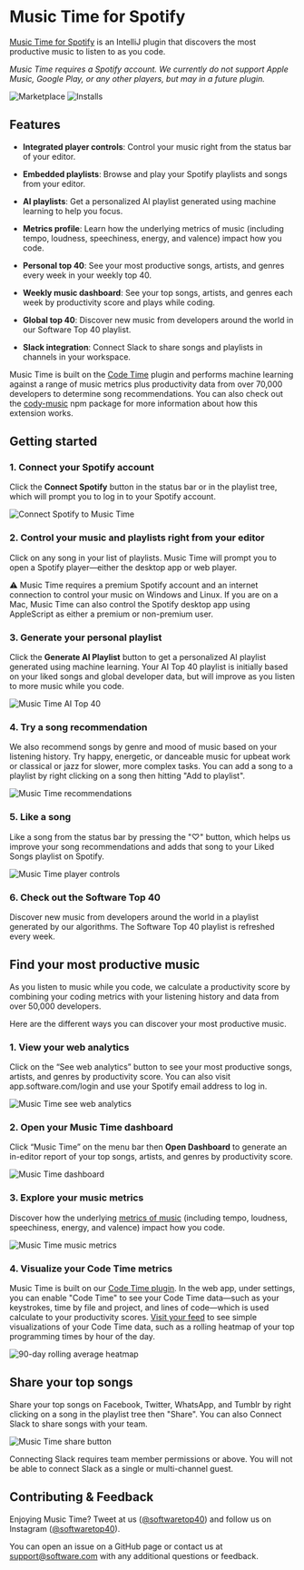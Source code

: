 # Music Time for Spotify

[Music Time for Spotify](https://www.software.com/music-time) is an IntelliJ plugin that discovers the most productive music to listen to as you code.

*Music Time requires a Spotify account. We currently do not support Apple Music, Google Play, or any other players, but may in a future plugin.*

![Marketplace](https://img.shields.io/jetbrains/plugin/v/14143-music-time.svg)
![Installs](https://img.shields.io/jetbrains/plugin/d/14143-music-time)

## Features

-   **Integrated player controls**: Control your music right from the status bar of your editor.

-   **Embedded playlists**: Browse and play your Spotify playlists and songs from your editor.

-   **AI playlists**: Get a personalized AI playlist generated using machine learning to help you focus.

-   **Metrics profile**: Learn how the underlying metrics of music (including tempo, loudness, speechiness, energy, and valence) impact how you code.

-   **Personal top 40**: See your most productive songs, artists, and genres every week in your weekly top 40.

-   **Weekly music dashboard**: See your top songs, artists, and genres each week by productivity score and plays while coding.

-   **Global top 40**: Discover new music from developers around the world in our Software Top 40 playlist.

-   **Slack integration**: Connect Slack to share songs and playlists in channels in your workspace.

Music Time is built on the [Code Time](https://www.software.com/code-time) plugin and performs machine learning against a range of music metrics plus productivity data from over 70,000 developers to determine song recommendations. You can also check out the [cody-music](https://www.npmjs.com/package/cody-music) npm package for more information about how this extension works.

## Getting started

### **1. Connect your Spotify account**

Click the **Connect Spotify** button in the status bar or in the playlist tree, which will prompt you to log in to your Spotify account.

![Connect Spotify to Music Time](https://swdc-intellij.s3-us-west-1.amazonaws.com/music-time-connect-spotify.png)

### **2. Control your music and playlists right from your editor**

Click on any song in your list of playlists. Music Time will prompt you to open a Spotify player—either the desktop app or web player.

⚠️ Music Time requires a premium Spotify account and an internet connection to control your music on Windows and Linux. If you are on a Mac, Music Time can also control the Spotify desktop app using AppleScript as either a premium or non-premium user.

### **3. Generate your personal playlist**

Click the **Generate AI Playlist** button to get a personalized AI playlist generated using machine learning. Your AI Top 40 playlist is initially based on your liked songs and global developer data, but will improve as you listen to more music while you code. 

![Music Time AI Top 40](https://swdc-intellij.s3-us-west-1.amazonaws.com/music-time-ai-playlist.png)

### **4. Try a song recommendation**

We also recommend songs by genre and mood of music based on your listening history. Try happy, energetic, or danceable music for upbeat work or classical or jazz for slower, more complex tasks. You can add a song to a playlist by right clicking on a song then hitting "Add to playlist".

![Music Time recommendations](https://swdc-intellij.s3-us-west-1.amazonaws.com/music-time-recommendations.png)

### **5. Like a song**

Like a song from the status bar by pressing the "♡" button, which helps us improve your song recommendations and adds that song to your Liked Songs playlist on Spotify.

![Music Time player controls](https://swdc-intellij.s3-us-west-1.amazonaws.com/music-time-player-controls.png)

### **6. Check out the Software Top 40**

Discover new music from developers around the world in a playlist generated by our algorithms. The Software Top 40 playlist is refreshed every week.

## Find your most productive music

As you listen to music while you code, we calculate a productivity score by combining your coding metrics with your listening history and data from over 50,000 developers.

Here are the different ways you can discover your most productive music.

### **1. View your web analytics**

Click on the “See web analytics” button to see your most productive songs, artists, and genres by productivity score. You can also visit app.software.com/login and use your Spotify email address to log in.

![Music Time see web analytics](https://swdc-intellij.s3-us-west-1.amazonaws.com/music-time-see-web-analytics.png)

### **2. Open your Music Time dashboard**

Click “Music Time” on the menu bar then **Open Dashboard** to generate an in-editor report of your top songs, artists, and genres by productivity score.

![Music Time dashboard](https://swdc-intellij.s3-us-west-1.amazonaws.com/music-time-open-dashboard.png)

### **3. Explore your music metrics**

Discover how the underlying [metrics of music](https://app.software.com/music/metrics) (including tempo, loudness, speechiness, energy, and valence) impact how you code.

![Music Time music metrics](https://swdc-vscode.s3-us-west-1.amazonaws.com/music-metrics.png)

### **4. Visualize your Code Time metrics**

Music Time is built on our [Code Time plugin](https://www.software.com/code-time). In the web app, under settings, you can enable "Code Time" to see your Code Time data—such as your keystrokes, time by file and project, and lines of code—which is used calculate to your productivity scores. [Visit your feed](https://app.software.com) to see simple visualizations of your Code Time data, such as a rolling heatmap of your top programming times by hour of the day.

![90-day rolling average heatmap](https://swdc-vscode.s3-us-west-1.amazonaws.com/average-heatmap.png)

## Share your top songs

Share your top songs on Facebook, Twitter, WhatsApp, and Tumblr by right clicking on a song in the playlist tree then "Share". You can also Connect Slack to share songs with your team.

![Music Time share button](https://swdc-intellij.s3-us-west-1.amazonaws.com/music-time-share-menu.png)

Connecting Slack requires team member permissions or above. You will not be able to connect Slack as a single or multi-channel guest.

## Contributing & Feedback

Enjoying Music Time? Tweet at us ([@softwaretop40](https://twitter.com/softwaretop40)) and follow us on Instagram ([@softwaretop40](https://www.instagram.com/softwaretop40/)).

You can open an issue on a GitHub page or contact us at [support@software.com](mailto:support@software.com) with any additional questions or feedback.